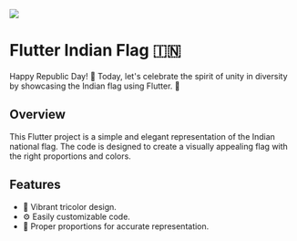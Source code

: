 ![](./preview.gif)

# Flutter Indian Flag 🇮🇳

Happy Republic Day! 🎉 Today, let's celebrate the spirit of unity in diversity by showcasing the Indian flag using Flutter. 🚀

## Overview

This Flutter project is a simple and elegant representation of the Indian national flag. The code is designed to create a visually appealing flag with the right proportions and colors.

## Features

- 🌈 Vibrant tricolor design.
- ⚙️ Easily customizable code.
- 📐 Proper proportions for accurate representation.
